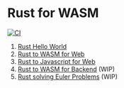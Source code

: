 # Rust for WASM

[![CI](https://github.com/jabrena/hello-world-rust/actions/workflows/build.yaml/badge.svg)](https://github.com/jabrena/hello-world-rust/actions/workflows/build.yaml)

1. [Rust Hello World](./hello_world/README.md)
2. [Rust to WASM for Web](./hello_world_wasm_web/README.md)
3. [Rust to Javascript for Web](./hello_world_wasmjs_web/README.md)
4. [Rust to WASM for Backend](./hello_world_wasm_backend/README.md) (WIP)
5. [Rust solving Euler Problems](./rust_euler/README.md) (WIP)
